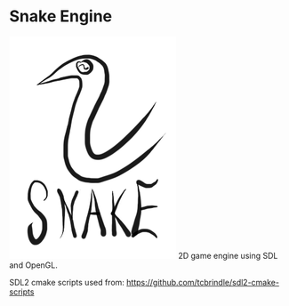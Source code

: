 # Snake Engine
![](doc/logo.png)
2D game engine using SDL and OpenGL.

SDL2 cmake scripts used from: https://github.com/tcbrindle/sdl2-cmake-scripts
